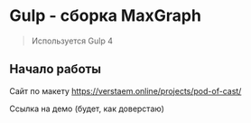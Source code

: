 # Gulp - сборка MaxGraph

> Используется Gulp 4

## Начало работы

Сайт по макету https://verstaem.online/projects/pod-of-cast/ <br>

Ссылка на демо (будет, как доверстаю)

